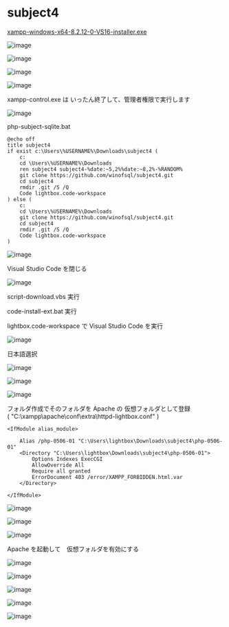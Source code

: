 # subject4

[xampp-windows-x64-8.2.12-0-VS16-installer.exe](https://sourceforge.net/projects/xampp/files/XAMPP%20Windows/8.2.12/)

![image](https://github.com/winofsql/subject4/assets/1501327/b682ab09-c687-4efb-ab30-6ede841ae630)

![image](https://github.com/winofsql/subject4/assets/1501327/d830f511-788b-47ce-8a1b-908576d67eef)

![image](https://github.com/winofsql/subject4/assets/1501327/70dfef74-63ef-4b20-9ff1-ece42b3b26b7)

![image](https://github.com/winofsql/subject4/assets/1501327/9a8fb14f-553f-4e9a-a7c3-56c76d455c9f)

xampp-control.exe は いったん終了して、管理者権限で実行します

![image](https://github.com/winofsql/subject4/assets/1501327/df478fc1-7caa-4247-b2c2-f180b3b5e44e)

php-subject-sqlite.bat
```
@echo off
title subject4
if exist c:\Users\%USERNAME%\Downloads\subject4 (
	c: 
	cd \Users\%USERNAME%\Downloads
	ren subject4 subject4-%date:~5,2%%date:~8,2%-%RANDOM%
	git clone https://github.com/winofsql/subject4.git
	cd subject4
	rmdir .git /S /Q 
	Code lightbox.code-workspace
) else (
	c: 
	cd \Users\%USERNAME%\Downloads
	git clone https://github.com/winofsql/subject4.git
	cd subject4
	rmdir .git /S /Q 
	Code lightbox.code-workspace
)
```

![image](https://github.com/winofsql/subject4/assets/1501327/dd0d8022-a4f1-44a8-8b1e-eae13bb5435a)

Visual Studio Code を閉じる

![image](https://github.com/winofsql/subject4/assets/1501327/dcc99fa5-6e73-426d-9957-a398e3259848)

script-download.vbs 実行

code-install-ext.bat 実行

lightbox.code-workspace で Visual Studio Code を実行

![image](https://github.com/winofsql/subject4/assets/1501327/47765f45-1aa6-4f1f-8788-9b97d609b11f)

日本語選択

![image](https://github.com/winofsql/subject4/assets/1501327/e5d4c194-0d7a-435a-a13c-079d994a755c)

![image](https://github.com/winofsql/subject4/assets/1501327/8107844d-f202-434f-8d93-2dae622b4ee8)

![image](https://github.com/winofsql/subject4/assets/1501327/8e8a31fd-0d93-4c0c-ac3c-1052ded46249)

フォルダ作成でそのフォルダを Apache の 仮想フォルダとして登録\
( "C:\xampp\apache\conf\extra\httpd-lightbox.conf" )
```
<IfModule alias_module>

    Alias /php-0506-01 "C:\Users\lightbox\Downloads\subject4\php-0506-01"
    <Directory "C:\Users\lightbox\Downloads\subject4\php-0506-01">
        Options Indexes ExecCGI
        AllowOverride All
        Require all granted
        ErrorDocument 403 /error/XAMPP_FORBIDDEN.html.var
    </Directory>

</IfModule>
```

![image](https://github.com/winofsql/subject4/assets/1501327/8352e4ab-5cfb-4946-9443-00fef30ff69b)

![image](https://github.com/winofsql/subject4/assets/1501327/2fbf0d7a-44f7-481d-be6c-1ac9ee53a546)

![image](https://github.com/winofsql/subject4/assets/1501327/3afb3379-0fc4-4a38-8a8f-48f31dbe4ef2)

Apache を起動して　仮想フォルダを有効にする

![image](https://github.com/winofsql/subject4/assets/1501327/26ae9ccb-d527-44ac-9942-5febf4e1242b)

![image](https://github.com/winofsql/subject4/assets/1501327/73db47b8-dab5-45c9-8330-6de83d6dc43f)

![image](https://github.com/winofsql/subject4/assets/1501327/b80c3871-14bb-42ea-8c2c-ba14f5ea292a)

![image](https://github.com/winofsql/subject4/assets/1501327/d13c3177-9f5b-4179-aaea-4135fc31c878)

![image](https://github.com/winofsql/subject4/assets/1501327/6ef1a491-d43a-4a48-ab3f-5b03736e2c1a)
